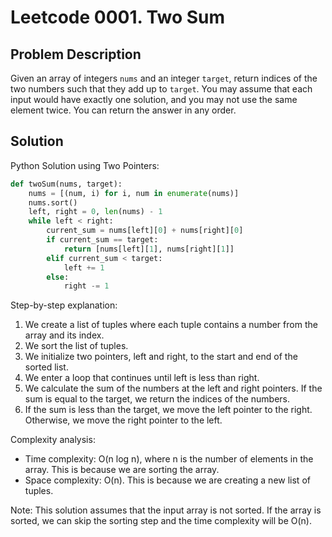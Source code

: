 # Leetcode 0001. Two Sum

## Problem Description
Given an array of integers `nums` and an integer `target`, return indices of the two numbers such that they add up to `target`. You may assume that each input would have exactly one solution, and you may not use the same element twice. You can return the answer in any order.

## Solution
Python Solution using Two Pointers:
```python
def twoSum(nums, target):
    nums = [(num, i) for i, num in enumerate(nums)]
    nums.sort()
    left, right = 0, len(nums) - 1
    while left < right:
        current_sum = nums[left][0] + nums[right][0]
        if current_sum == target:
            return [nums[left][1], nums[right][1]]
        elif current_sum < target:
            left += 1
        else:
            right -= 1
```

Step-by-step explanation:
1. We create a list of tuples where each tuple contains a number from the array and its index.
2. We sort the list of tuples.
3. We initialize two pointers, left and right, to the start and end of the sorted list.
4. We enter a loop that continues until left is less than right.
5. We calculate the sum of the numbers at the left and right pointers. If the sum is equal to the target, we return the indices of the numbers.
6. If the sum is less than the target, we move the left pointer to the right. Otherwise, we move the right pointer to the left.

Complexity analysis:
- Time complexity: O(n log n), where n is the number of elements in the array. This is because we are sorting the array.
- Space complexity: O(n). This is because we are creating a new list of tuples.

Note: This solution assumes that the input array is not sorted. If the array is sorted, we can skip the sorting step and the time complexity will be O(n).